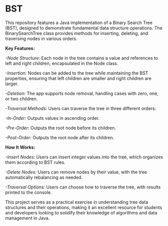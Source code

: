 # BST
This repository features a Java implementation of a Binary Search Tree (BST), designed to demonstrate fundamental data structure operations. The BinarySearchTree class provides methods for inserting, deleting, and traversing nodes in various orders.

<B>Key Features:</b>
<p>
 <i>-Node Structure:</i>
  Each node in the tree contains a value and references to left and right children, encapsulated in the Node class.

<i>-Insertion:</i> 
  Nodes can be added to the tree while maintaining the BST properties, ensuring that left children are smaller and right children are larger.

<i>-Deletion:</i> 
  The app supports node removal, handling cases with zero, one, or two children.

<i>-Traversal Methods:</i> 
  Users can traverse the tree in three different orders:

<i>-In-Order:</i> 
  Outputs values in ascending order.

<i>-Pre-Order:</i> 
  Outputs the root node before its children.

<i>-Post-Order:</i> 
  Outputs the root node after its children.
 </p>

<b>How It Works:</b>

<i>-Insert Nodes:</i> 
Users can insert integer values into the tree, which organizes them according to BST rules.

<i>-Delete Nodes:</i> 
  Users can remove nodes by their value, with the tree automatically rebalancing as needed.
  
<i>-Traversal Options:</i> 
Users can choose how to traverse the tree, with results printed to the console.

This project serves as a practical exercise in understanding tree data structures and their operations, making it an excellent resource for students and developers looking to solidify their knowledge of algorithms and data management in Java.
